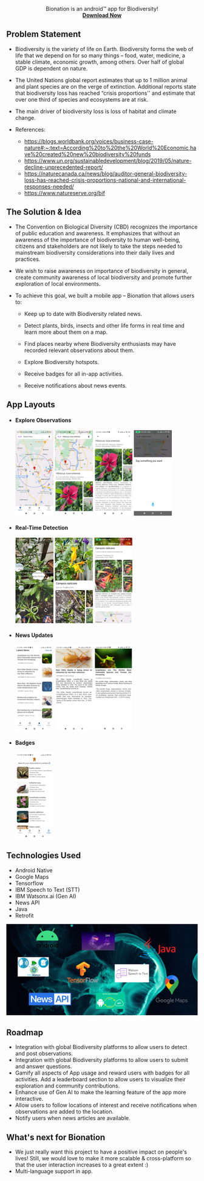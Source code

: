 <p align="center">
    Bionation is an android™ app for Biodiversity!
    <br />
    <a href="https://github.com/fias786/Bionation/raw/master/apk/Bionationv5.apk?download="><strong>Download Now</strong></a>
    <br />
  </p>
  
## Problem Statement

- Biodiversity is the variety of life on Earth. Biodiversity forms the web of life that we depend on for so  many things – food, water, medicine, a stable climate, economic growth, among others. Over half of global GDP is dependent on nature.

- The United Nations global report estimates that up to 1 million animal and plant species are on the verge of extinction. Additional reports state that biodiversity loss has reached “crisis proportions'' and estimate that over one third of species and ecosystems are at risk.


- The main driver of biodiversity loss is loss of habitat and climate change.

- References:
  - https://blogs.worldbank.org/voices/business-case-nature#:~:text=According%20to%20the%20World%20Economic,have%20created%20new%20biodiversity%20funds
  - https://www.un.org/sustainabledevelopment/blog/2019/05/nature-decline-unprecedented-report/
  - https://naturecanada.ca/news/blog/auditor-general-biodiversity-loss-has-reached-crisis-proportions-national-and-international-responses-needed/
  - https://www.natureserve.org/bif


## The Solution & Idea

- The Convention on Biological Diversity (CBD) recognizes the importance of public education and  awareness. It emphasizes that without an awareness of the importance of biodiversity to human well-being, citizens and stakeholders are not likely to take the steps needed to mainstream biodiversity considerations into their daily lives and practices.

- We wish to raise awareness on importance of biodiversity in general, create community awareness of local biodiversity and  promote further exploration of local environments.

- To achieve this goal, we built a mobile app – Bionation that allows users to:
  - Keep up to date with Biodiversity related news.

  - Detect plants, birds, insects and other life forms in real time and learn more about them on a map.

  - Find places nearby where Biodiversity enthusiasts may have recorded relevant observations about them.

  - Explore Biodiversity hotspots.

  - Receive badges for all in-app activities.

  - Receive notifications about news events.

## App Layouts

- #### Explore Observations

  <p>
    <a>
      <img src="https://github.com/fias786/Bionation/blob/master/images/explore1.png?raw=true" width="100px" height="225px" alt="Explore 1" >
    </a>
    <a">
        <img src="https://github.com/fias786/Bionation/blob/master/images/explore2.png?raw=true" width="100px" height="225px" alt="Explore 2" >
      </a>
      <a>
        <img src="https://github.com/fias786/Bionation/blob/master/images/explore3.png?raw=true" width="100px" height="225px" alt="Explore 3" >
      </a>
      <a>
        <img src="https://github.com/fias786/Bionation/blob/master/images/explore4.png?raw=true" width="100px" height="225px" alt="Explore 4" >
      </a>
  </p>
 

- #### Real-Time Detection

  <p>
    <a>
      <img src="https://github.com/fias786/Bionation/blob/master/images/camera1.png?raw=true" width="100px" height="225px" alt="Camera 1" >
    </a>
    <a>
      <img src="https://github.com/fias786/Bionation/blob/master/images/camera2.png?raw=true" width="100px" height="225px" alt="Camera 2" >
    </a>
    <a>
      <img src="https://github.com/fias786/Bionation/blob/master/images/camera3.png?raw=true" width="100px" height="225px" alt="Camera 3" >
    </a>
  </p>

- #### News Updates

  <p>
    <a>
      <img src="https://github.com/fias786/Bionation/blob/master/images/new1.png?raw=true" width="100px" height="225px" alt="News 1" >
    </a>
    <a>
      <img src="https://github.com/fias786/Bionation/blob/master/images/news2.png?raw=true" width="100px" height="225px" alt="News 2" >
    </a>
    <a>
      <img src="https://github.com/fias786/Bionation/blob/master/images/news3.png?raw=true" width="100px" height="225px" alt="News 3" >
    </a>
  </p>

- #### Badges
 
  <p>
    <a>
      <img src="https://github.com/fias786/Bionation/blob/master/images/badges1.png?raw=true" width="100px" height="225px" alt="Badges" >
    </a>
  </p>

## Technologies Used

- Android Native
- Google Maps
- Tensorflow
- IBM Speech to Text (STT)
- IBM Watsonx.ai (Gen AI)
- News API
- Java
- Retrofit

<p>
  <a>
    <img src="https://github.com/fias786/Bionation/blob/master/images/technology.png?raw=true"  alt="Technologies Used" >
  </a>
</p>

## Roadmap

- Integration with global Biodiversity platforms to allow users to detect and post observations.
- Integration with global Biodiversity platforms to allow users to submit and answer questions.
- Gamify all aspects of App usage and reward users with badges for all activities. Add a leaderboard section to allow users to visualize their exploration and community contributions.
- Enhance use of Gen AI to make the learning feature of the app more interactive.
- Allow users to follow locations of interest and receive notifications when observations are added to the location.
- Notify users when news articles are available.

## What's next for Bionation

 - We just really want this project to have a positive impact on people's lives! Still, we would love to make it more scalable & cross-platform so that the user interaction increases to a great extent :)
 - Multi-language support in app.




